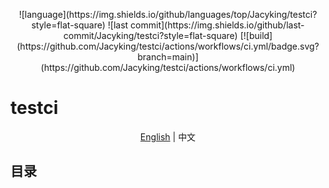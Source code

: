 <p align="center">
![language](https://img.shields.io/github/languages/top/Jacyking/testci?style=flat-square)
![last commit](https://img.shields.io/github/last-commit/Jacyking/testci?style=flat-square)
[![build](https://github.com/Jacyking/testci/actions/workflows/ci.yml/badge.svg?branch=main)](https://github.com/Jacyking/testci/actions/workflows/ci.yml)
</p>

# testci

<p align="center">
  <a href="https://github.com/Jacyking/testci/tree/master/lang/english/README.md">English</a> | <span>中文</span>
</p>

## 目录